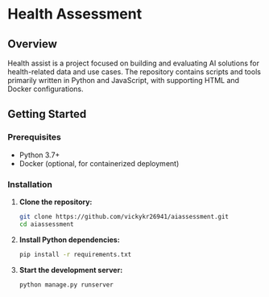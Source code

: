 # Health Assessment
## Overview

Health assist is a project focused on building and evaluating AI solutions for health-related data and use cases. The repository contains scripts and tools primarily written in Python and JavaScript, with supporting HTML and Docker configurations.
## Getting Started

### Prerequisites

- Python 3.7+
- Docker (optional, for containerized deployment)

### Installation

1. **Clone the repository:**
    ```bash
    git clone https://github.com/vickykr26941/aiassessment.git
    cd aiassessment
    ```

2. **Install Python dependencies:**
    ```bash
    pip install -r requirements.txt
    ```
3. **Start the development server:**
    ```bash
    python manage.py runserver
    ```    

